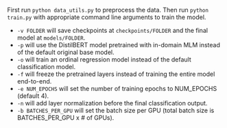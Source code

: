 First run ```python data_utils.py``` to preprocess the data.
Then run ```python train.py``` with appropriate command line arguments to train the model.
- ```-v FOLDER``` will save checkpoints at ```checkpoints/FOLDER``` and the final model at ```models/FOLDER```.
- ```-p``` will use the DistilBERT model pretrained with in-domain MLM instead of the default original base model.
- ```-o``` will train an ordinal regression model instead of the default classification model.
- ```-f``` will freeze the pretrained layers instead of training the entire model end-to-end.
- ```-e NUM_EPOCHS``` will set the number of training epochs to NUM_EPOCHS (default 4).
- ```-n``` will add layer normalization before the final classification output.
- ```-b BATCHES_PER_GPU``` will set the batch size per GPU (total batch size is BATCHES_PER_GPU x # of GPUs).
